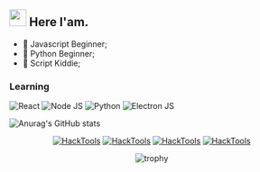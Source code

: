 <h2><img src="https://emojis.slackmojis.com/emojis/images/1495224255/2288/christmas_parrot.gif?1495224255" width="30"/> Here I'am.</h2>

- 👾 Javascript Beginner;
- 👾 Python Beginner;
- 👾 Script Kiddie;


### Learning

![React](https://img.shields.io/badge/-ReactJs-000?logo=react)
![Node JS](https://img.shields.io/badge/-NodeJS-000?&logo=nodedotjs)
![Python](https://img.shields.io/badge/-Python-000?&logo=python)
![Electron JS](https://img.shields.io/badge/-ElectronJS-000?&logo=electron)

![Anurag's GitHub stats](https://github-readme-stats.vercel.app/api?username=Nabil-Syahnaufal&show_icons=true&theme=radical)


<p align="center">
<a href="https://github.com/Nabil-Syahnaufal/HackTools"><img title="HackTools" src="https://github-readme-stats.vercel.app/api/pin/?username=Nabil-Syahnaufal&repo=Hacktools&theme=radical"></a>
<a href="https://github.com/Nabil-Syahnaufal/HackTools"><img title="HackTools" src="https://github-readme-stats.vercel.app/api/pin/?username=Nabil-Syahnaufal&repo=Hacktools&theme=radical"></a>
<a href="https://github.com/Nabil-Syahnaufal/HackTools"><img title="HackTools" src="https://github-readme-stats.vercel.app/api/pin/?username=Nabil-Syahnaufal&repo=Hacktools&theme=radical"></a>
<a href="https://github.com/Nabil-Syahnaufal/HackTools"><img title="HackTools" src="https://github-readme-stats.vercel.app/api/pin/?username=Nabil-Syahnaufal&repo=Hacktools&theme=radical"></a>
</p>

  
<div align="center">
 
![trophy](https://github-profile-trophy.vercel.app/?username=ryo-ma&theme=radical)
 
</div>


